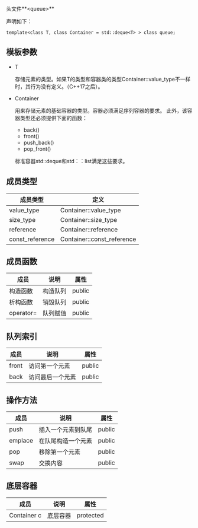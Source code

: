 
头文件**<queue\>**

声明如下：

    template<class T, class Container = std::deque<T> > class queue;

## 模板参数

* T
    
    存储元素的类型。如果T的类型和容器类的类型Container::value_type不一样时，其行为没有定义。（C++17之后）。

* Container
    
    用来存储元素的基础容器的类型。容器必须满足序列容器的要求。 此外，该容器类型还必须提供下面的函数：

    * back()
    * front()
    * push_back()
    * pop_front()

    标准容器std::deque和std：：list满足这些要求。

## 成员类型

| 成员类型 | 定义 |
| ------ | ------ |
| value_type | Container::value_type |
| size_type | Container::size_type |
| reference | Container::reference |
| const_reference | Container::const_reference |

## 成员函数

| 成员 | 说明 | 属性 |
| ------ | ------ | ------ |
| 构造函数 | 构造队列 | public |
| 析构函数 | 销毁队列 | public |
| operator= | 队列赋值 | public |

## 队列索引

| 成员 | 说明 | 属性 |
| ------ | ------ | ------ |
| front | 访问第一个元素 | public |
| back | 访问最后一个元素 | public |

## 操作方法

| 成员 | 说明 | 属性 |
| ------ | ------ | ------ |
| push | 插入一个元素到队尾 | public |
| emplace | 在队尾构造一个元素 | public |
| pop | 移除第一个元素 | public |
| swap | 交换内容 | public |

## 底层容器

| 成员 | 说明 | 属性 |
| ------ | ------ | ------ |
| Container c | 底层容器 | protected |